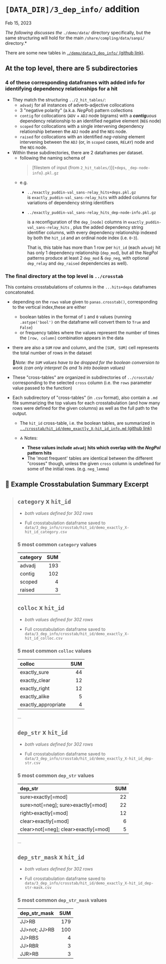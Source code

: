 
# `[DATA_DIR]/3_dep_info/` addition

Feb 15, 2023

*The following discusses the `./demo/data/`* directory specifically, but the same
structuring will hold for the main `/share/compling/data/sanpi/` directory.*

There are some new tables in
[`./demo/data/3_dep_info/` (github link)](https://github.com/AndreaTheLinguist/sanpi/tree/master/demo/data/3_dep_info).

## At the top level, there are 5 subdirectories

### 4 of these corresponding dataframes with added info for identifying dependency relationships for a hit

- They match the structuring `../2_hit_tables/`:
  - `advadj` for all instances of adverb-adjective collocations
  - 3 "negative polarity" (a.k.a. $NegPol$) pattern collections
  - `contig` for collocations (`ADV` + `ADJ` node bigrams) with a ***contig**uous*
  dependency relationship to an identified negative element (`NEG` node)
  - `scoped` for collocations with a single intervening dependency relationship
  between the `ADJ` node and the `NEG` node.
  - `raised` for collocations with an identified *neg-raising* element intervening between
  the `ADJ` (or, in `scoped` cases, `RELAY`) node and the `NEG` node.
- Within these subdirectories, there are 2 dataframes per dataset.
  - following the naming schema of
    > [filestem of input (from `2_hit_tables/`)]{`+deps`, `_dep-node-info`}`.pkl.gz`
  - e.g.
    - `../exactly_puddin-val_sans-relay_hits+deps.pkl.gz`\
      is `exactly_puddin-val_sans-relay_hits` with added columns
      for variations of dependency string identifiers

    - `../exactly_puddin-val_sans-relay_hits_dep-node-info.pkl.gz`

      is a reconfiguration of the `dep_[node]` columns in
      `exactly_puddin-val_sans-relay_hits` ,
      plus the added dependency string identifier columns,
      with every dependency relationship indexed by both the `hit_id`
      and an ordinal node index (i.e. `0`-`3`).

      That is, this table has more than 1 row per `hit_id`
      (each `advadj` hit has only 1 dependency relationship (`dep_mod`),
      but all the $NegPol$ patterns produce at least 2 `dep_mod` & `dep_neg`,
      with optional `dep_relay` and `dep_raised` dependencies as well).

### The final directory at the top level is `../crosstab`

This contains crosstabulations
of columns in the `...hits+deps` dataframes concatonated.

- depending on the `rows` value given to `panas.crosstab()`,
  corresponding to the vertical index,these are either
  - boolean tables in the format of `1` and `0` values
    (running `.astype('bool')` on the dataframe will convert them to `True` and `False`)
  - or frequency tables where the values represent the number of times the
    `[row, column]` combination appears in the data
- there are also a `SUM` row and column, and the `[SUM, SUM]` cell
    represents the total number of rows in the dataset

    📍*Note: the `SUM` values have to be dropped for the boolean conversion to work*
    *(can only interpret 0s and 1s into boolean values)*
- These "cross-tables" are organized in subdirectories of `../crosstab/` corresponding to
    the selected `cross` column (i.e. the `rows` parameter value passed to the function)

- Each subdirectory of "cross-tables" (in `.csv` format), also contain a `.md` file
    summarizing the top values for each crosstabulation
    (and how many rows were defined for the given columns)
    as well as the full path to the output.
  - The `hit_id`  cross-table, i.e. the boolean tables, are summarized in
    [`../crosstab/hit_id/demo_exactly_X-hit_id_info.md` (github link)](https://github.com/AndreaTheLinguist/sanpi/blob/master/demo/data/3_dep_info/crosstab/hit_id/demo_exactly_X-hit_id_info.md)

  - ⁂ Notes:
    - **These values include `advadj` hits which overlap with the $NegPol$ pattern hits**
    - The 'most frequent' tables are identical between
          the different "crosses" though, unless the given `cross` column
          is undefined for some of the initial rows. (e.g. `neg_lemma`)

## 👀 Example Crosstabulation Summary Excerpt

> ## `category` x `hit_id`
>
> - *both values defined for 302 rows*
>
> - Full crosstabulation dataframe saved to
>   `data/3_dep_info/crosstab/hit_id/demo_exactly_X-hit_id_category.csv`
>
> ### 5 most common `category` values
>
> | category   |   SUM |
> |:-----------|------:|
> | advadj     |   193 |
> | contig     |   102 |
> | scoped     |     4 |
> | raised     |     3 |
>
>
> ## `colloc` x `hit_id`
>
> - *both values defined for 302 rows*
>
> - Full crosstabulation dataframe saved to
>   `data/3_dep_info/crosstab/hit_id/demo_exactly_X-hit_id_colloc.csv`
>
> ### 5 most common `colloc` values
>
> | colloc              |   SUM |
> |:--------------------|------:|
> | exactly_sure        |    44 |
> | exactly_clear       |    12 |
> | exactly_right       |    12 |
> | exactly_alike       |     5 |
> | exactly_appropriate |     4 |
>
> ...
>
> ## `dep_str` x `hit_id`
>
> - *both values defined for 302 rows*
>
> - Full crosstabulation dataframe saved to
>   `data/3_dep_info/crosstab/hit_id/demo_exactly_X-hit_id_dep-str.csv`
>
> ### 5 most common `dep_str` values
>
> | dep_str                              |   SUM |
> |:-------------------------------------|------:|
> | sure>exactly[=mod]                   |    22 |
> | sure>not[=neg]; sure>exactly[=mod]   |    22 |
> | right>exactly[=mod]                  |    12 |
> | clear>exactly[=mod]                  |     6 |
> | clear>not[=neg]; clear>exactly[=mod] |     5 |
>
> ...
>
> ## `dep_str_mask` x `hit_id`
>
> - *both values defined for 302 rows*
>
> - Full crosstabulation dataframe saved to
>   `data/3_dep_info/crosstab/hit_id/demo_exactly_X-hit_id_dep-str-mask.csv`
>
> ### 5 most common `dep_str_mask` values
>
> | dep_str_mask   |   SUM |
> |:---------------|------:|
> | JJ>RB          |   179 |
> | JJ>not; JJ>RB  |   100 |
> | JJ>RBS         |     4 |
> | JJ>RBR         |     3 |
> | JJR>RB         |     3 |
>
